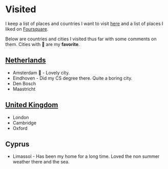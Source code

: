 # Visited

I keep a list of places and countries I want to visit [here](https://trello.com/b/i8c0hBVu) and a list of places I liked on [Foursquare](https://foursquare.com/user/458393289).

Below are countries and cities I visited thus far with some comments on them. Cities with 🌟 are my **favorite**.

## [Netherlands](netherlands.md)

- Amsterdam 🌟 - Lovely city.
- Eindhoven - Did my CS degree there. Quite a boring city.
- Den Bosch
- Maastricht

## [United Kingdom](united-kingdom.md)

- London
- Cambridge
- Oxford

## Cyprus

- Limassol - Has been my home for a long time. Loved the non summer weather there and the sea.

